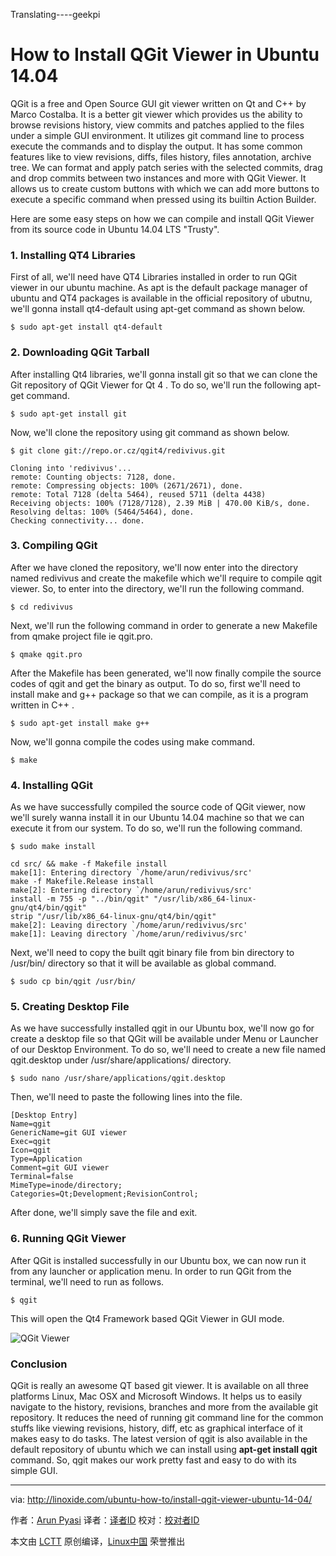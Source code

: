 Translating----geekpi

How to Install QGit Viewer in Ubuntu 14.04
================================================================================
QGit is a free and Open Source GUI git viewer written on Qt and C++ by Marco Costalba. It is a better git viewer which provides us the ability to browse revisions history, view commits and patches applied to the files under a simple GUI environment. It utilizes git command line to process execute the commands and to display the output. It has some common features like to view revisions, diffs, files history, files annotation, archive tree. We can format and apply patch series with the selected commits, drag and drop commits between two instances and more with QGit Viewer. It allows us to create custom buttons with which we can add more buttons to execute a specific command when pressed using its builtin Action Builder.

Here are some easy steps on how we can compile and install QGit Viewer from its source code in Ubuntu 14.04 LTS "Trusty".

### 1. Installing QT4 Libraries ###

First of all, we'll need have QT4 Libraries installed in order to run QGit viewer in our ubuntu machine. As apt is the default package manager of ubuntu and QT4 packages is available in the official repository of ubutnu, we'll gonna install qt4-default using apt-get command as shown below.

    $ sudo apt-get install qt4-default

### 2. Downloading QGit Tarball ###

After installing Qt4 libraries, we'll gonna install git so that we can clone the Git repository of QGit Viewer for Qt 4 . To do so, we'll run the following apt-get command.

    $ sudo apt-get install git

Now, we'll clone the repository using git command as shown below.

    $ git clone git://repo.or.cz/qgit4/redivivus.git

    Cloning into 'redivivus'...
    remote: Counting objects: 7128, done.
    remote: Compressing objects: 100% (2671/2671), done.
    remote: Total 7128 (delta 5464), reused 5711 (delta 4438)
    Receiving objects: 100% (7128/7128), 2.39 MiB | 470.00 KiB/s, done.
    Resolving deltas: 100% (5464/5464), done.
    Checking connectivity... done.

### 3. Compiling QGit ###

After we have cloned the repository, we'll now enter into the directory named redivivus and create the makefile which we'll require to compile qgit viewer. So, to enter into the directory, we'll run the following command.

    $ cd redivivus

Next, we'll run the following command in order to generate a new Makefile from qmake project file ie qgit.pro.

    $ qmake qgit.pro

After the Makefile has been generated, we'll now finally compile the source codes of qgit and get the binary as output. To do so, first we'll need to install make and g++ package so that we can compile, as it is a program written in C++ .

    $ sudo apt-get install make g++

Now, we'll gonna compile the codes using make command.

    $ make

### 4. Installing QGit ###

As we have successfully compiled the source code of QGit viewer, now we'll surely wanna install it in our Ubuntu 14.04 machine so that we can execute it from our system. To do so, we'll run the following command.

    $ sudo make install

    cd src/ && make -f Makefile install
    make[1]: Entering directory `/home/arun/redivivus/src'
    make -f Makefile.Release install
    make[2]: Entering directory `/home/arun/redivivus/src'
    install -m 755 -p "../bin/qgit" "/usr/lib/x86_64-linux-gnu/qt4/bin/qgit"
    strip "/usr/lib/x86_64-linux-gnu/qt4/bin/qgit"
    make[2]: Leaving directory `/home/arun/redivivus/src'
    make[1]: Leaving directory `/home/arun/redivivus/src'

Next, we'll need to copy the built qgit binary file from bin directory to /usr/bin/ directory so that it will be available as global command.

    $ sudo cp bin/qgit /usr/bin/

### 5. Creating Desktop File ###

As we have successfully installed qgit in our Ubuntu box, we'll now go for create a desktop file so that QGit will be available under Menu or Launcher of our Desktop Environment. To do so, we'll need to create a new file named qgit.desktop under /usr/share/applications/ directory.

    $ sudo nano /usr/share/applications/qgit.desktop

Then, we'll need to paste the following lines into the file.

    [Desktop Entry]
    Name=qgit
    GenericName=git GUI viewer
    Exec=qgit
    Icon=qgit
    Type=Application
    Comment=git GUI viewer
    Terminal=false
    MimeType=inode/directory;
    Categories=Qt;Development;RevisionControl;

After done, we'll simply save the file and exit.

### 6. Running QGit Viewer ###

After QGit is installed successfully in our Ubuntu box, we can now run it from any launcher or application menu. In order to run QGit from the terminal, we'll need to run as follows.

    $ qgit

This will open the Qt4 Framework based QGit Viewer in GUI mode.

![QGit Viewer](http://blog.linoxide.com/wp-content/uploads/2015/07/qgit-viewer.png)

### Conclusion ###

QGit is really an awesome QT based git viewer. It is available on all three platforms Linux, Mac OSX and Microsoft Windows. It helps us to easily navigate to the history, revisions, branches and more from the available git repository. It reduces the need of running git command line for the common stuffs like viewing revisions, history, diff, etc as graphical interface of it makes easy to do tasks. The latest version of qgit is also available in the default repository of ubuntu which we can install using **apt-get install qgit** command. So, qgit makes our work pretty fast and easy to do with its simple GUI.

--------------------------------------------------------------------------------

via: http://linoxide.com/ubuntu-how-to/install-qgit-viewer-ubuntu-14-04/

作者：[Arun Pyasi][a]
译者：[译者ID](https://github.com/译者ID)
校对：[校对者ID](https://github.com/校对者ID)

本文由 [LCTT](https://github.com/LCTT/TranslateProject) 原创编译，[Linux中国](https://linux.cn/) 荣誉推出

[a]:http://linoxide.com/author/arunp/

